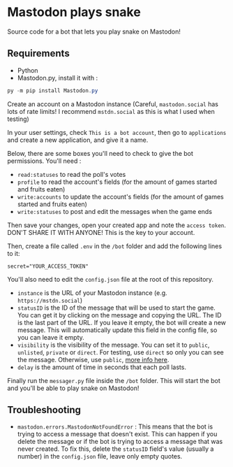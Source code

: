 # Mastodon plays snake
Source code for a bot that lets you play snake on Mastodon!

Requirements
----------------
- Python
- Mastodon.py, install it with :

```ps1
py -m pip install Mastodon.py
```

Create an account on a Mastodon instance (Careful, `mastodon.social` has lots of rate limits! I recommend `mstdn.social` as this is what I used when testing)

In your user settings, check `This is a bot account`, then go to `applications` and create a new application, and give it a name.

Below, there are some boxes you'll need to check to give the bot permissions. You'll need :

- `read:statuses` to read the poll's votes
- `profile` to read the account's fields (for the amount of games started and fruits eaten)
- `write:accounts` to update the account's fields (for the amount of games started and fruits eaten)
- `write:statuses` to post and edit the messages when the game ends

Then save your changes, open your created app and note the `access token`. DON'T SHARE IT WITH ANYONE! This is the key to your account.

Then, create a file called `.env` in the `/bot` folder and add the following lines to it:

```env
secret="YOUR_ACCESS_TOKEN"
```

You'll also need to edit the `config.json` file at the root of this repository.
- `instance` is the URL of your Mastodon instance (e.g. `https://mstdn.social`)
- `statusID` is the ID of the message that will be used to start the game. You can get it by clicking on the message and copying the URL. The ID is the last part of the URL. If you leave it empty, the bot will create a new message. This will automatically update this field in the config file, so you can leave it empty.
- `visibility` is the visibility of the message. You can set it to `public`, `unlisted`, `private` or `direct`. For testing, use `direct` so only you can see the message. Otherwise, use `public`, [more info here](https://mastodonpy.readthedocs.io/en/stable/05_statuses.html#mastodon.Mastodon.status_post).
- `delay` is the amount of time in seconds that each poll lasts.

Finally run the `messager.py` file inside the `/bot` folder. This will start the bot and you'll be able to play snake on Mastodon!

## Troubleshooting
 - `mastodon.errors.MastodonNotFoundError` : This means that the bot is trying to access a message that doesn't exist. This can happen if you delete the message or if the bot is trying to access a message that was never created. To fix this, delete the `statusID` field's value (usually a number) in the `config.json` file, leave only empty quotes.

 <a rel="me" href="https://mstdn.social/@snakebot"></a><a rel="me" href="https://furries.club/@helloyanis"></a>